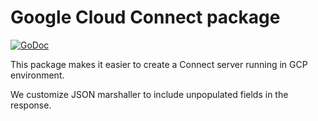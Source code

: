 # Google Cloud Connect package
[![GoDoc][godoc:image]][godoc:url]

This package makes it easier to create a Connect server running in GCP environment.

We customize JSON marshaller to include unpopulated fields in the response.

[godoc:image]:  https://pkg.go.dev/badge/github.com/mycujoo/go-stdlib/pkg/gcpconnect
[godoc:url]:    https://pkg.go.dev/github.com/mycujoo/go-stdlib/pkg/gcpconnect

